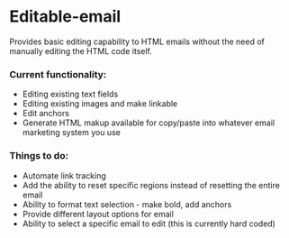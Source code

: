 Editable-email
==============

Provides basic editing capability to HTML emails without the need of manually editing the HTML code itself.

<h3>Current functionality:</h3>
<ul>
<li>Editing existing text fields</li>
<li>Editing existing images and make linkable</li>
<li>Edit anchors</li>
<li>Generate HTML makup available for copy/paste into whatever email marketing system you use</li>
</ul>

<h3>Things to do:</h3>
<ul>
<li>Automate link tracking</li>
<li>Add the ability to reset specific regions instead of resetting the entire email</li>
<li>Ability to format text selection - make bold, add anchors</li>
<li>Provide different layout options for email</li>
<li>Ability to select a specific email to edit (this is currently hard coded)</li>
</ul>
